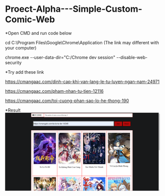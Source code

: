 # Proect-Alpha---Simple-Custom-Comic-Web

*Open CMD and run code below

cd C:\Program Files\Google\Chrome\Application  (The link may different with your computer)

chrome.exe --user-data-dir="C:/Chrome dev session" --disable-web-security

*Try add these link

https://cmangaac.com/dinh-cap-khi-van-lang-le-tu-luyen-ngan-nam-24971

https://cmangaac.com/pham-nhan-tu-tien-12116

https://cmangaac.com/toi-cuong-phan-sao-lo-he-thong-190

*Result
![alt text](https://github.com/trandinhnamuet/Proect-Alpha---Simple-Custom-Comic-Web/blob/main/Demo.png?raw=true)
